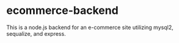 # ecommerce-backend
This is a node.js backend for an e-commerce site utilizing mysql2, sequalize, and express.
